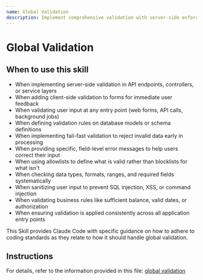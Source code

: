 ```yaml
---
name: Global Validation
description: Implement comprehensive validation with server-side enforcement, client-side UX feedback, early failure, specific error messages, allowlists over blocklists, type checking, input sanitization, and consistent validation across all entry points. Use this skill when implementing validation logic in forms, API endpoints, data models, user inputs, or any data processing. Apply when validating form inputs, API request parameters, database model fields, implementing client-side validation for user experience, enforcing server-side validation for security, sanitizing user input to prevent injection attacks, checking data types and formats, validating business rules, or providing field-specific error messages. Use for any task involving input validation, data integrity checks, security validation, or user input processing.
---
```


# Global Validation

## When to use this skill

- When implementing server-side validation in API endpoints, controllers, or service layers
- When adding client-side validation to forms for immediate user feedback
- When validating user input at any entry point (web forms, API calls, background jobs)
- When defining validation rules on database models or schema definitions
- When implementing fail-fast validation to reject invalid data early in processing
- When providing specific, field-level error messages to help users correct their input
- When using allowlists to define what is valid rather than blocklists for what isn't
- When checking data types, formats, ranges, and required fields systematically
- When sanitizing user input to prevent SQL injection, XSS, or command injection
- When validating business rules like sufficient balance, valid dates, or authorization
- When ensuring validation is applied consistently across all application entry points

This Skill provides Claude Code with specific guidance on how to adhere to coding standards as they relate to how it should handle global validation.

## Instructions

For details, refer to the information provided in this file:
[global validation](../../../agent-os/standards/global/validation.md)
